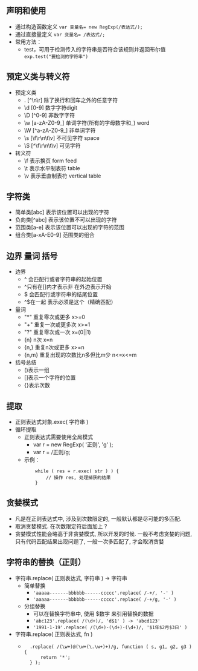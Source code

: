 ## 声明和使用
   + 通过构造函数定义  `var 变量名= new RegExp(/表达式/);`
   + 通过直接量定义  `var 变量名= /表达式/;`
   + 常用方法：
        + test，可用于检测传入的字符串是否符合该规则并返回布尔值 `exp.test("要检测的字符串")`
        
## 预定义类与转义符
   + 预定义类
        + .	[^\n\r]	除了换行和回车之外的任意字符
        + \d	[0-9]		数字字符digit
        + \D	[^0-9]	非数字字符
        + \w	[a-zA-Z0-9_]	单词字符(所有的字母数字和_) word
        + \W	[^a-zA-Z0-9_]	非单词字符
        + \s	[\f\r\n\t\v]	不可见字符 space
        + \S	[^\f\r\n\t\v]	可见字符
   + 转义符
        + \f 表示换页 form feed
        + \t 表示水平制表符 table
        + \v 表示垂直制表符 vertical table
        
## 字符类
   + 简单类[abc] 表示该位置可以出现的字符
   + 负向类[^abc] 表示该位置不可以出现的字符
   + 范围类[a-e]  表示该位置可以出现的字符的范围
   + 组合类[a-xA-E0-9] 范围类的组合

## 边界 量词 括号
   + 边界
       + ^ 会匹配行或者字符串的起始位置
       + ^只有在[]内才表示非 在外边表示开始
       + $ 会匹配行或字符串的结尾位置
       + ^$在一起 表示必须是这个（精确匹配）
   + 量词
       + "*"	重复零次或更多 x>=0
       + "+"	重复一次或更多次 x>=1
       + "?"	重复零次或一次  x=(0||1)
       + {n}	n次	x=n
       + {n,}	重复n次或更多  x>=n
       + {n,m}  重复出现的次数比n多但比m少 n<=x<=m
   + 括号总结
       + ()表示一组
       + []表示一个字符的位置
       + {}表示次数

## 提取
   + 正则表达式对象.exec( 字符串 )
   + 循环提取
        + 正则表达式需要使用全局模式
            + var r = new RegExp( '正则', 'g' );
            + var r = /正则/g;
        + 示例：
            ```$xslt
                while ( res = r.exec( str ) ) {
                    // 操作 res, 处理捕获的结果
                }
            ```
## 贪婪模式
   + 凡是在正则表达式中, 涉及到次数限定的, 一般默认都是尽可能的多匹配.
   + 取消贪婪模式. 在次数限定符后面加上 ?
   + 贪婪模式性能会略高于非贪婪模式, 所以开发的时候. 一般不考虑贪婪的问题,只有代码匹配结果出现问题了, 一般一次多匹配了, 才会取消贪婪

## 字符串的替换（正则）
   + 字符串.replace( 正则表达式, 字符串 ) -> 字符串
        + 简单替换
            + `'aaaaa-------bbbbbb------ccccc'.replace( /-+/, '-' )`
            + `'aaaaa-------bbbbbb------ccccc'.replace( /-+/g, '-' )`
        + 分组替换
            + 可以在替换字符串中, 使用 $数字 来引用替换的数据
            + `'abc123'.replace( /(\d+)/, 'd$1' ) -> 'abcd123'`
            + `'1991-1-19'.replace( /(\d+)-(\d+)-(\d+)/, '$1年$2月$3日' )`
   + 字符串.replace( 正则表达式, fn )
        + ```$xslt
            .replace( /(\w+)@(\w+(\.\w+)+)/g, function ( s, g1, g2, g3 ) {
                return '*';
            } );
          ```
